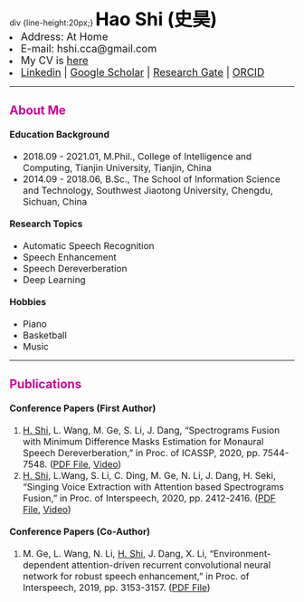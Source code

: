 <html lang="en">

<body>
<!-- <img src="pic/shihao.jpg" width="120" height="160" align="left" border-style="solid" border-width="2pt" border-color="black"> -->
<div class="navigation">
  div {line-height:20px;}
  <font size="6" color="#000000"> <b> Hao Shi (史昊) </b> </font> 
  <li> <font size="4"> Address: At Home </font> </li>
  <li> <font size="4"> E-mail: hshi.cca@gmail.com </font> </li>
  <li> <font size="4"> My CV is <a href="pdf/My_CV.pdf">here</a>  </font> </li>
  <li> <font size="4"> <a href="https://www.linkedin.com/in/hao-shi-29300b1b2/">Linkedin</a> | 
    <a href="https://scholar.google.com/citations?user=DclFbLwAAAAJ&hl=zh-CN">Google Scholar</a> | 
    <a href="https://www.researchgate.net/profile/Hao_Shi43">Research Gate</a> | 
    <a href="https://orcid.org/0000-0003-3373-2147">ORCID</a> </font> </li>


</div>
  
<HR>

<div class="content"> 
<h2> <font color="#cc0099"> About Me </font></h2>
<h4> <font size="3">Education Background </font>  </h4>
<ul>
<li> <font size="3"> 2018.09 - 2021.01, M.Phil., College of Intelligence and Computing, Tianjin University, Tianjin, China  </font> </li>
<li> <font size="3"> 2014.09 - 2018.06, B.Sc., The School of Information Science and Technology, Southwest Jiaotong University, Chengdu, Sichuan, China </font>  </li>
</ul>
<h4> <font size="3">Research Topics</font>  </h4>
<ul>
<li> <font size="3"> Automatic Speech Recognition </font>  </li>
<li> <font size="3"> Speech Enhancement </font> </li>
<li> <font size="3"> Speech Dereverberation </font> </li>
<li> <font size="3"> Deep Learning </font> </li>
</ul>
<h4> <font size="3">Hobbies</font>  </h4>
<ul>
<li> <font size="3"> Piano </font> </li>
<li> <font size="3"> Basketball </font> </li>
<li> <font size="3"> Music </font> </li>
</ul>
</div>

<HR>
  
<div class="content"> 
<h2>
 <font color="#cc0099"> Publications </font>
</h2>
<h4><font size="3"> Conference Papers (First Author)</font>  </h4>
<ol>
<li><font size="3"> <u>H. Shi</u>, L. Wang, M. Ge, S. Li, J. Dang, “Spectrograms Fusion with Minimum Difference Masks Estimation for Monaural Speech Dereverberation,” in Proc. of ICASSP, 2020, pp. 7544-7548. (<a href="pdf/0007539.pdf"><u>PDF File</u></a>, <a href="videos/ICASSP2020-3378-SPECTROGRAMS FUSION WITH MINIMUM DIFFERENCE MASKS ESTIMATION FOR MONAURAL SPEECH DEREVERBERATION-Hao Shi.mp4"><u>Video</u></a>)  </font></li>
<li><font size="3"> <u>H. Shi</u>, L.Wang, S. Li, C. Ding, M. Ge, N. Li, J. Dang, H. Seki, “Singing Voice Extraction with Attention based Spectrograms Fusion,” in Proc. of Interspeech, 2020, pp. 2412-2416. (<a href="pdf/Wed-1-11-1.pdf"><u>PDF File</u></a>, <a href="videos/1043_paper_Hao Shi_Singing Voice Extraction with Attention based Spectrograms Fusion.mp4"><u>Video</u></a>) </font> </li>
</ol>


<h4> <font size="3">Conference Papers (Co-Author)</font> </h4>
<ol>
<li><font size="3"> M. Ge, L. Wang, N. Li, <u>H. Shi</u>, J. Dang, X. Li, “Environment-dependent attention-driven recurrent convolutional neural network for robust speech enhancement,” in Proc. of Interspeech, 2019, pp. 3153-3157. (<a href="pdf/1477.pdf"><u>PDF File</u></a>)  </font></li>
</ol>

</div>


</body></html>

